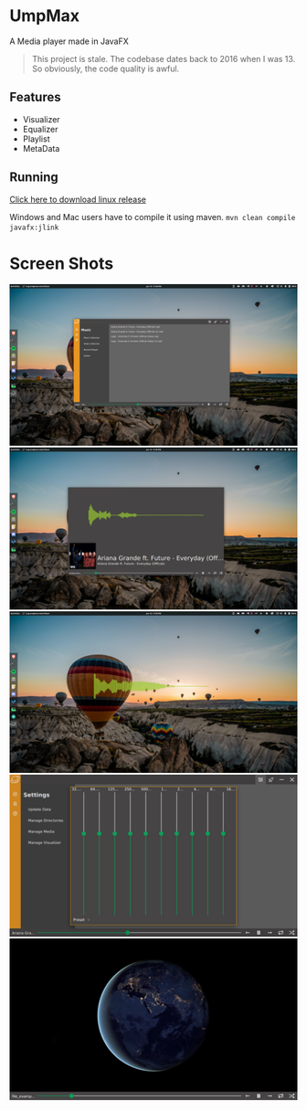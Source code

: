 # UmpMax
A Media player made in JavaFX

> This project is stale. The codebase dates back to 2016 when I was 13. So obviously, the code quality is awful.

## Features
+ Visualizer
+ Equalizer
+ Playlist
+ MetaData

## Running

[Click here to download linux release](https://github.com/aniketfuryrocks/UmpMax/releases/tag/0.0.1)

Windows and Mac users have to compile it using maven.
`mvn clean compile javafx:jlink`

# Screen Shots

![alt text](1.png)
![alt text](2.png)
![alt text](3.png)
![alt text](4.png)
![alt text](5.png)
